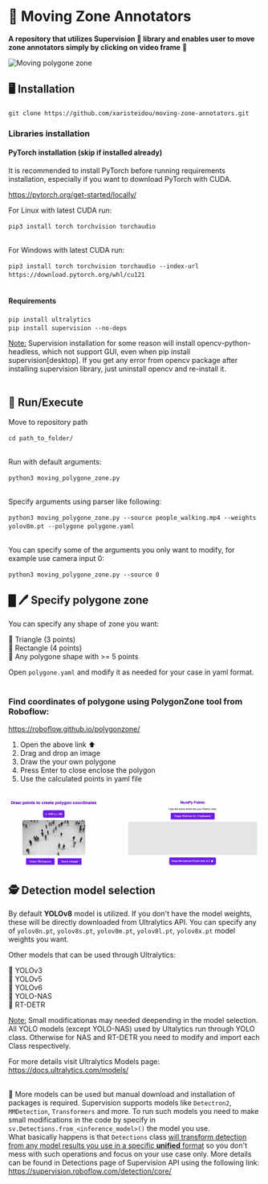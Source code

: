 # 🚀 Moving Zone Annotators
**A repository that utilizes Supervision 🦊 library and enables user to move zone annotators simply by clicking on video frame** 🌟


![Moving polygone zone](./utils/example.gif)


## 🖥️ Installation
`git clone https://github.com/xaristeidou/moving-zone-annotators.git`

### Libraries installation

#### PyTorch installation (skip if installed already)
It is recommended to install PyTorch before running requirements installation, especially if you want to download PyTorch with CUDA.

https://pytorch.org/get-started/locally/

For Linux with latest CUDA run:

`pip3 install torch torchvision torchaudio`<br></br>

For Windows with latest CUDA run:

`pip3 install torch torchvision torchaudio --index-url https://download.pytorch.org/whl/cu121`<br></br>

#### Requirements

`pip install ultralytics`  
`pip install supervision --no-deps`

<u>Note:</u> Supervision installation for some reason will install opencv-python-headless, which not support GUI, even when pip install supervision[desktop]. If you get any error from opencv package after installing supervision library, just uninstall opencv and re-install it.
<br></br>


## 💪 Run/Execute
Move to repository path

`cd path_to_folder/`<br></br>


Run with default arguments:

`python3 moving_polygone_zone.py`<br></br>

Specify arguments using parser like following:

`python3 moving_polygone_zone.py --source people_walking.mp4 --weights yolov8m.pt --polygone polygone.yaml`<br></br>

You can specify some of the arguments you only want to modify, for example use camera input 0:

`python3 moving_polygone_zone.py --source 0`


## █ 🖊️ Specify polygone zone
You can specify any shape of zone you want:  

🔶 Triangle (3 points)  
🔶 Rectangle (4 points)  
🔶 Any polygone shape with >= 5 points

Open `polygone.yaml` and modify it as needed for your case in yaml format.<br></br>

### Find coordinates of polygone using PolygonZone tool from Roboflow:

https://roboflow.github.io/polygonzone/

1) Open the above link ⬆️ 
2) Drag and drop an image
3) Draw the your own polygone
4) Press Enter to close enclose the polygon
5) Use the calculated points in yaml file <br></br>

![Polygon zone tool roboflow](./utils/polygon_roboflow.gif)

## 🕵️ Detection model selection

By default **YOLOv8** model is utilized. If you don't have the model weights, these will be directly downloaded from Ultralytics API. You can specify any of `yolov8n.pt`, `yolov8s.pt`, `yolov8m.pt`, `yolov8l.pt`, `yolov8x.pt` model weights you want.

Other models that can be used through Ultralytics:

🔷 YOLOv3  
🔷 YOLOv5  
🔷 YOLOv6  
🔷 YOLO-NAS  
🔷 RT-DETR

<u>Note:</u> Small modificationas may needed deepending in the model selection. All YOLO models (except YOLO-NAS) used by Ultalytics run through YOLO class. Otherwise for NAS and RT-DETR you need to modify and import each Class respectively. 

For more details visit Ultralytics Models page:  
https://docs.ultralytics.com/models/ <br></br>


💠 More models can be used but manual download and installation of packages is required. Supervision supports models like `Detectron2`, `MMDetection`, `Transformers` and more. To run such models you need to make small modifications in the code by specify in `sv.Detections.from_<inference_model>()` the model you use.  
What basically happens is that `Detections` class <u>will transform detection from any model results you use in a specific **unified** format</u> so you don't mess with such operations and focus on your use case only. More details can be found in Detections page of Supervision API using the following link:  
https://supervision.roboflow.com/detection/core/